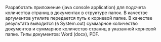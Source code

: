 Разработать приложение (java console application) для подсчета количества страниц в документах в структуре папок. 
В качестве аргументов утилите передается путь к корневой папке. 
В качестве результата выводится (в System.out) суммарное количество документов и суммарное количество страниц в указанной корневой папке.
Типы документов: Word (docx), PDF.	
